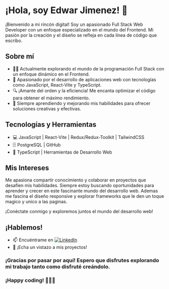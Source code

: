 # ¡Hola, soy Edwar Jimenez! 👋 



¡Bienvenido a mi rincón digital! Soy un apasionado Full Stack Web Developer con un enfoque especializado en el mundo del Frontend. Mi pasión por la creación y el diseño se refleja en cada línea de código que escribo.

## Sobre mí
- 👨‍💻 Actualmente explorando el mundo de la programación Full Stack con un enfoque dinámico en el Frontend.
- 🚀 Apasionado por el desarrollo de aplicaciones web con tecnologías como JavaScript, React-Vite y TypeScript.
- 🔍 ¡Amante del orden y la eficiencia! Me encanta optimizar el código para obtener el máximo rendimiento.
- 🌱 Siempre aprendiendo y mejorando mis habilidades para ofrecer soluciones creativas y efectivas.

## Tecnologías y Herramientas
- 💻 JavaScript | React-Vite | Redux/Redux-Toolkit | TailwindCSS
- 🗄️ PostgreSQL | GitHub
- 🔧 TypeScript | Herramientas de Desarrollo Web

## Mis Intereses
Me apasiona compartir conocimiento y colaborar en proyectos que desafíen mis habilidades. Siempre estoy buscando oportunidades para aprender y crecer en este fascinante mundo del desarrollo web. Ademas me fascina el diseño responsive y 
explorar frameworks que le den un toque magico y unico a las paginas.

¡Conéctate conmigo y exploremos juntos el mundo del desarrollo web!

## ¡Hablemos!
- 📫 Encuéntrame en [![LinkedIn](https://img.shields.io/badge/LinkedIn-Connect-blue?style=flat&logo=linkedin)](https://www.linkedin.com/in/jimenzeddi/) 
- 💼 ¡Echa un vistazo a mis proyectos!

### ¡Gracias por pasar por aquí! Espero que disfrutes explorando mi trabajo tanto como disfruté creándolo.

### ¡Happy coding! 👨‍💻✨

